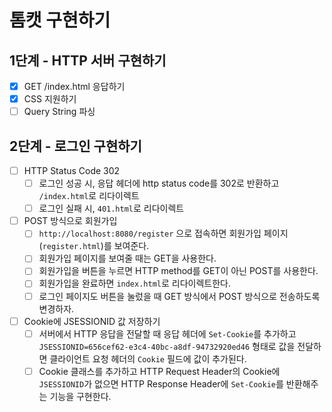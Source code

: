 # 톰캣 구현하기

## 1단계 - HTTP 서버 구현하기
- [x] GET /index.html 응답하기
- [x] CSS 지원하기
- [ ] Query String 파싱

## 2단계 - 로그인 구현하기
- [ ] HTTP Status Code 302
  - [ ] 로그인 성공 시, 응답 헤더에 http status code를 302로 반환하고 `/index.html`로 리다이렉트
  - [ ] 로그인 실패 시,  `401.html`로 리다이렉트
- [ ] POST 방식으로 회원가입
  - [ ] `http://localhost:8080/register` 으로 접속하면 회원가입 페이지(`register.html`)를 보여준다.
  - [ ] 회원가입 페이지를 보여줄 때는 GET을 사용한다.
  - [ ] 회원가입을 버튼을 누르면 HTTP method를 GET이 아닌 POST를 사용한다.
  - [ ] 회원가입을 완료하면 `index.html`로 리다이렉트한다.
  - [ ] 로그인 페이지도 버튼을 눌렀을 때 GET 방식에서 POST 방식으로 전송하도록 변경하자.
- [ ] Cookie에 JSESSIONID 값 저장하기
  - [ ] 서버에서 HTTP 응답을 전달할 때 응답 헤더에 `Set-Cookie`를 추가하고 `JSESSIONID=656cef62-e3c4-40bc-a8df-94732920ed46` 형태로 값을 전달하면 클라이언트 요청 헤더의 `Cookie` 필드에 값이 추가된다.
  - [ ] Cookie 클래스를 추가하고 HTTP Request Header의 Cookie에 `JSESSIONID`가 없으면 HTTP Response Header에 `Set-Cookie`를 반환해주는 기능을 구현한다.
